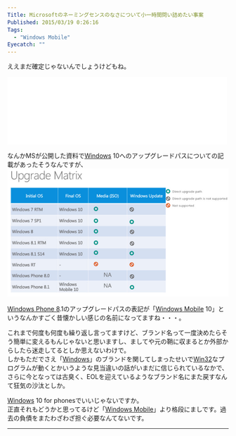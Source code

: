 ```yaml
---
Title: Microsoftのネーミングセンスのなさについて小一時間問い詰めたい事案
Published: 2015/03/19 0:26:16
Tags:
  - "Windows Mobile"
Eyecatch: ""
---
```

<p>ええまだ確定じゃないんでしょうけどもね。</p>

<p><iframe src="//hatenablog-parts.com/embed?url=http%3A%2F%2Fwmpoweruser.com%2Fso-its-windows-mobile-10-then%2F" title="So it&#39;s Windows Mobile 10 then?" class="embed-card embed-webcard" scrolling="no" frameborder="0" style="display: block; width: 100%; height: 155px; max-width: 500px; margin: 10px 0px;"><a href="http://wmpoweruser.com/so-its-windows-mobile-10-then/">So it&#39;s Windows Mobile 10 then?</a></iframe></p>

<p>なんかMSが公開した資料で<a class="keyword" href="http://d.hatena.ne.jp/keyword/Windows">Windows</a> 10へのアップグレードパスについての記載があったそうなんですが、<br/>
<span itemscope itemtype="http://schema.org/Photograph"><img src="20150319002102.jpg" alt="f:id:Ovis:20150319002102j:plain" title="f:id:Ovis:20150319002102j:plain" class="hatena-fotolife" itemprop="image"></span></p>

<p><a class="keyword" href="http://d.hatena.ne.jp/keyword/Windows%20Phone%208">Windows Phone 8</a>.1のアップグレードパスの表記が「<a class="keyword" href="http://d.hatena.ne.jp/keyword/Windows%20Mobile">Windows Mobile</a> 10」というなんかすごく昔懐かしい感じの名前になってますね・・・。</p>

<p>これまで何度も何度も繰り返し言ってますけど、ブランド名って一度決めたらそう簡単に変えるもんじゃないと思いますし、ましてや元の鞘に収まるとか外部からしたら迷走してるとしか思えないわけで。<br/>
しかもただでさえ「<a class="keyword" href="http://d.hatena.ne.jp/keyword/Windows">Windows</a>」のブランドを関してしまったせいで<a class="keyword" href="http://d.hatena.ne.jp/keyword/Win32">Win32</a>なプログラムが動くとかいうような見当違いの話がいまだに信じられているなかで、さらに今となっては古臭く、EOLを迎えているようなブランド名にまた戻すなんて狂気の沙汰としか。</p>

<p><a class="keyword" href="http://d.hatena.ne.jp/keyword/Windows">Windows</a> 10 for phonesでいいじゃないですか。<br/>
正直それもどうかと思ってるけど「<a class="keyword" href="http://d.hatena.ne.jp/keyword/Windows%20Mobile">Windows Mobile</a>」より格段にましです。過去の負債をまたわざわざ担ぐ必要なんてないです。</p>

***